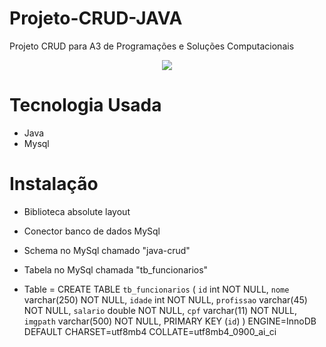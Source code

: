 # Projeto-CRUD-JAVA

Projeto CRUD para A3 de Programações e Soluções Computacionais

<div align='center'>
<img src='https://user-images.githubusercontent.com/105545187/178858408-737b983f-5655-4314-8c2a-71e3499f7f91.png'>
</div>

# Tecnologia Usada

- Java
- Mysql

# Instalação

- Biblioteca absolute layout
- Conector banco de dados MySql
- Schema no MySql chamado "java-crud"
- Tabela no MySql chamada "tb_funcionarios"

- Table = CREATE TABLE `tb_funcionarios` (
  `id` int NOT NULL,
  `nome` varchar(250) NOT NULL,
  `idade` int NOT NULL,
  `profissao` varchar(45) NOT NULL,
  `salario` double NOT NULL,
  `cpf` varchar(11) NOT NULL,
  `imgpath` varchar(500) NOT NULL,
  PRIMARY KEY (`id`)
  ) ENGINE=InnoDB DEFAULT CHARSET=utf8mb4 COLLATE=utf8mb4_0900_ai_ci
